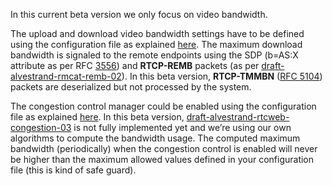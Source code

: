 In this current beta version we only focus on video bandwidth.

The upload and download video bandwidth settings have to be defined using the configuration file as explained [here](Configuration_Video#Bandwidth_and_congestion_control.md). The maximum download bandwidth is signaled to the remote endpoints using the SDP (b=AS:X attribute as per RFC [3556](http://tools.ietf.org/html/rfc3556)) and **RTCP-REMB** packets (as per [draft-alvestrand-rmcat-remb-02](http://tools.ietf.org/html/draft-alvestrand-rmcat-remb-02)). In this beta version, **RTCP-TMMBN** ([RFC 5104](http://tools.ietf.org/html/rfc5104)) packets are deserialized but not processed by the system.

The congestion control manager could be enabled using the configuration file as explained [here](Configuration_Video#Bandwidth_and_congestion_control.md). In this beta version, [draft-alvestrand-rtcweb-congestion-03](http://tools.ietf.org/html/draft-alvestrand-rtcweb-congestion-03) is not fully implemented yet and we’re using our own algorithms to compute the bandwidth usage. The computed maximum bandwidth (periodically) when the congestion control is enabled will never be higher than the maximum allowed values defined in your configuration file (this is kind of safe guard).